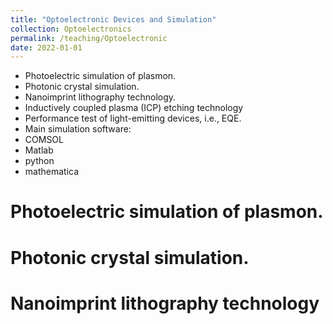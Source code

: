```yaml
---
title: "Optoelectronic Devices and Simulation"
collection: Optoelectronics
permalink: /teaching/Optoelectronic
date: 2022-01-01
---
```

* Photoelectric simulation of plasmon.
* Photonic crystal simulation.
* Nanoimprint lithography technology.
* Inductively coupled plasma (ICP) etching technology
* Performance test of light-emitting devices, i.e., EQE.
* Main simulation software:
* COMSOL
* Matlab
* python
* mathematica

Photoelectric simulation of plasmon.
======

Photonic crystal simulation.
======

Nanoimprint lithography technology
======
